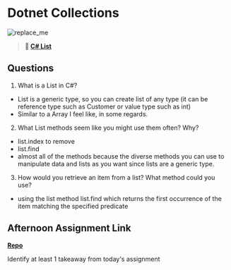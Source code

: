 # Dotnet Collections

![replace_me](https://codeworks.blob.core.windows.net/public/assets/img/illustrations/placeholder.svg)

> **📖 [C# List](https://codeworksacademy.com/fs-student-guide/resources/wk10/02-List-Methods)**

## Questions

1. What is a List in C#?
- List is a generic type, so you can create list of any type (it can be reference type such as Customer or value type such as int)
- Similar to a Array I feel like, in some regards.


2. What List methods seem like you might use them often? Why?
- list.index to remove
- list.find
- almost all of the methods because the diverse methods you can use to manipulate data and lists as you want since lists are a generic type.

3. How would you retrieve an item from a list? What method could you use?
- using the list method list.find which returns the first occurrence of  the item matching the specified predicate

## Afternoon Assignment Link

**[Repo](https://github.com/TungLe0319/GregslistSeeSharp)**

Identify at least 1 takeaway from today's assignment
